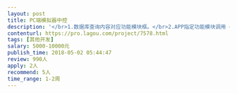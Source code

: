 ```yaml
---                
layout: post       
title: PC端模拟器中控           
description: '</br>1.数据库查询内容对应功能模块框。</br>2.APP指定功能模块调用 </br>3.多线程开启模拟器安装指定APK。</br>4.多线程打开模拟器内apk软件，执行模拟器里的APK软件。</br>5.中控软件获取对应模拟器，内容写入数据库。</br>6.运行日志框</br>7.界面上要能打开指定模拟器，比如数据库显示</br>8.需要契约精神的朋友来完成。</br>大致功能很简单，主要就是把模拟器通过调用到中控控制操作，然后写一些固定操作任务脚本就可以了。</br>'     
contenturl: https://pro.lagou.com/project/7578.html      
tags: [其他开发]            
salary: 5000-10000元          
publish_time: 2018-05-02 05:44:47         
review: 990人                   
apply: 2人                   
recommend: 5人                   
time_range: 1-2周              
---                 
```

